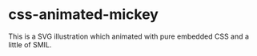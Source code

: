 # css-animated-mickey
This is a SVG illustration which animated with pure embedded CSS and a little of SMIL.

